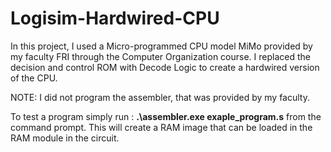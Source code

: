 # Logisim-Hardwired-CPU
In this project, I used a Micro-programmed CPU model MiMo provided by my faculty FRI through the Computer Organization course. I replaced the decision and control ROM with Decode Logic to create a hardwired version of the CPU.

NOTE: I did not program the assembler, that was provided by my faculty.

To test a program simply run : **.\assembler.exe exaple_program.s** from the command prompt. This will create a RAM image that can be loaded in the RAM module in the circuit.
